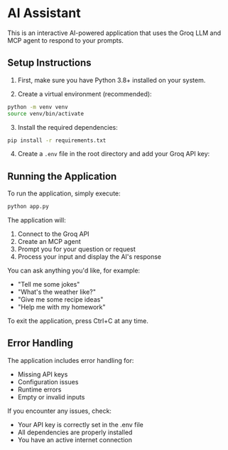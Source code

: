 # AI Assistant

This is an interactive AI-powered application that uses the Groq LLM and MCP agent to respond to your prompts.

## Setup Instructions

1. First, make sure you have Python 3.8+ installed on your system.

2. Create a virtual environment (recommended):
```bash
python -m venv venv
source venv/bin/activate  
```

3. Install the required dependencies:
```bash
pip install -r requirements.txt
```

4. Create a `.env` file in the root directory and add your Groq API key:


## Running the Application

To run the application, simply execute:
```bash
python app.py
```

The application will:
1. Connect to the Groq API
2. Create an MCP agent
3. Prompt you for your question or request
4. Process your input and display the AI's response

You can ask anything you'd like, for example:
- "Tell me some jokes"
- "What's the weather like?"
- "Give me some recipe ideas"
- "Help me with my homework"

To exit the application, press Ctrl+C at any time.

## Error Handling

The application includes error handling for:
- Missing API keys
- Configuration issues
- Runtime errors
- Empty or invalid inputs

If you encounter any issues, check:
- Your API key is correctly set in the .env file
- All dependencies are properly installed
- You have an active internet connection 